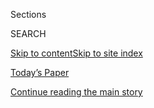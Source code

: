 <div id="app">

<div>

<div class="NYTAppHideMasthead css-zz1s19 e1suatyy0">

<div class="section css-ui9rw0 e1suatyy2">

<div class="css-11hrj97 er09x8g0">

<div class="css-6n7j50">

</div>

<span class="css-1dv1kvn">Sections</span>

<div class="css-10488qs">

<span class="css-1dv1kvn">SEARCH</span>

</div>

[Skip to content](#site-content)[Skip to site
index](#site-index)

</div>

<div class="css-10698na e1huz5gh0">

</div>

</div>

<div id="masthead-bar-one" class="section hasLinks css-15hmgas e1csuq9d3">

<div class="css-uqyvli e1csuq9d0">

</div>

<div class="css-1uqjmks e1csuq9d1">

</div>

<div class="css-9e9ivx">

[](https://myaccount.nytimes3xbfgragh.onion/auth/login?response_type=cookie&client_id=vi)

</div>

<div class="css-1bvtpon e1csuq9d2">

[Today’s Paper](https://www.nytimes3xbfgragh.onion/section/todayspaper)

</div>

</div>

</div>

</div>

<div data-aria-hidden="false">

<div id="site-content" data-role="main">

<div class="css-1ffjgkm">

</div>

<div id="top-wrapper" class="css-15p45cc eaca97t0" type="top">

<div id="top-slug" class="css-19x0jxb eaca97t1" hidden="">

Advertisement

</div>

[Continue reading the main
story](#after-top)

<div class="ad top-wrapper" style="text-align:center;height:100%;display:block;min-height:90px">

<div id="top" class="place-ad" data-position="top" data-size-key="top">

</div>

</div>

<div id="after-top">

</div>

</div>

<div id="collection-the-71518-issue" class="section css-15h4p1b e9abtgs0">

<div class="css-1j21atc e1svk9qx1">

<div class="css-fmiefx e1svk9qx2">

<div class="css-1hk7r2m eu54l5x0">

<div id="sponsor-wrapper" class="css-7a1pgi eaca97t0" type="sponsor" hidden="">

<div id="sponsor-slug" class="css-1l4mleb eaca97t1" hidden="">

Supported by

</div>

[Continue reading the main
story](#after-sponsor)

<div id="sponsor" class="ad sponsor-wrapper" style="text-align:left;height:100%;display:block">

</div>

<div id="after-sponsor">

</div>

</div>

</div>

### <span class="css-15smmd5 ezz4tcd1">[Magazine](/section/magazine)</span>

</div>

<div class="css-nfcc9b e1svk9qx3">

<div class="css-vl9dhg e1svk9qx5">

<div class="css-1nrhkj6 e1svk9qx6">

# The 7.15.18 Issue

<div class="follow-button-placeholder" data-collection-id="">

</div>

</div>

</div>

</div>

</div>

<div class="css-4svvz1 ekkqrpp0">

<div id="collection-highlights-container" class="section css-18l1u7x e46isfb1">

<div class="template-1 css-gfgt40 ekkqrpp1">

## Highlights

1.  ![<span class="css-13wzayb e1oaj3zl2"><span class="css-1dv1kvn">Credit</span>Adam
    Ferguson for The New York
    Times</span>](https://static01.graylady3jvrrxbe.onion/images/2018/07/15/magazine/15mag-hostages-image1-alpha/15mag-hostages-image1-alpha-jumbo-v3.jpg)
    
    <div class="css-gjijuv">
    
    ### Feature
    
    ## [Her Husband Was a Princeton Graduate Student. Then He Was Taken Prisoner in Iran.](/2018/07/10/magazine/american-civilian-hostages-in-iran.html)
    
    Hua Qu is fighting to save her husband — one of at least seven U.S.
    captives in the Islamic Republic being used as pawns in a nearly
    40-year secret history of hostage
    taking.
    
    <span class="css-1oaezp0"></span><span class="css-1q6w006 e4e4i5l3"></span><span class="css-9voj2j">By
    <span class="css-1baulvz last-byline" itemprop="name">Laura
    Secor</span></span>
    
    </div>

2.  ![<span class="css-1samh1w e1oaj3zl2"><span class="css-1dv1kvn">Credit</span>Benjamin
    Lowy for The New York
    Times</span>](https://static01.graylady3jvrrxbe.onion/images/2018/07/15/magazine/15mag-Avenatti-slide-D5OW/15mag-Avenatti-slide-D5OW-videoLarge.png)
    
    <div class="css-10wtrbd">
    
    ### Feature
    
    ## [The Fast and Furious Michael Avenatti](/2018/07/10/magazine/michael-avenatti-stormy-daniels-donald-trump-media.html)
    
    In representing the porn star Stormy Daniels, the lawyer thinks he
    can bring down a president — one cable-news appearance at a
    time.
    
    <span class="css-1oaezp0"></span><span class="css-1q6w006 e4e4i5l3"></span><span class="css-9voj2j">By
    <span class="css-1baulvz last-byline" itemprop="name">Matthew
    Shaer</span></span>
    
    </div>

3.  ![<span class="css-1samh1w e1oaj3zl2"><span class="css-1dv1kvn">Credit</span>John
    Chiara/Yossi Milo
    Gallery</span>](https://static01.graylady3jvrrxbe.onion/images/2018/07/15/magazine/15mag-NYCBuildings-slide-3BGB/15mag-NYCBuildings-slide-3BGB-videoLarge-v3.png)
    
    <div class="css-10wtrbd">
    
    ## [John Chiara’s Uncanny City](/interactive/2018/07/12/magazine/john-chiara-uncanny-city-photography.html)
    
    New York has rarely looked as grand and otherworldly as it does in
    these
    photographs.
    
    <span class="css-1oaezp0"></span>
    
    </div>

4.  ![<span class="css-1samh1w e1oaj3zl2"><span class="css-1dv1kvn">Credit</span>Photo
    illustration by Linda Huang. Source photograph by Shana Novak/Getty
    Images.</span>](https://static01.graylady3jvrrxbe.onion/images/2018/07/15/magazine/15mag-firstwords-image1/15mag-firstwords-image1-videoLarge.png)
    
    <div class="css-10wtrbd">
    
    ### First Words
    
    ## [Americans Think ‘Corruption’ Is Everywhere. Is That Why We Vote for It?](/2018/07/10/magazine/americans-think-corruption-is-everywhere-is-that-why-we-vote-for-it.html)
    
    Once you believe all politicians are crooks, it’s a lot easier to
    embrace the crook who says he’s on your
    side.
    
    <span class="css-1oaezp0"></span><span class="css-1q6w006 e4e4i5l3"></span><span class="css-9voj2j">By
    <span class="css-1baulvz last-byline" itemprop="name">Charles
    Homans</span></span>
    
    </div>

</div>

<div class="css-1xdhyk6 e46isfb0">

<div class="css-zk12ih ef6si7p0">

1.  ### On Technology
    
    ![<span class="css-2s0ord e1oaj3zl2"><span class="css-1dv1kvn">Credit</span>Illustration
    by Jon
    Han</span>](https://static01.graylady3jvrrxbe.onion/images/2018/07/15/magazine/15mag-ontech-image1/15mag-ontech-image1-videoLarge-v3.png)
    
    <div class="css-10wtrbd">
    
    ## [Have the Tech Giants Grown Too Powerful? That’s an Easy One](/2018/07/11/magazine/facebook-google-uber-tech-giants-power.html)
    
    Tech companies have changed the world by building answers to obvious
    questions — but now the obvious, pressing questions are about
    them.
    
    <span class="css-me3p27"></span><span class="css-1q6w006 e4e4i5l3"></span><span class="css-9voj2j">By
    <span class="css-1baulvz last-byline" itemprop="name">John
    Herrman</span></span>
    
    </div>

2.  ### The Ethicist
    
    ![<span class="css-2s0ord e1oaj3zl2"><span class="css-1dv1kvn">Credit</span>Tomi
    Um</span>](https://static01.graylady3jvrrxbe.onion/images/2018/07/15/magazine/15Mag-Ethicist/15Mag-Ethicist-videoLarge.png)
    
    <div class="css-10wtrbd">
    
    ## [Should I Tell My Siblings About Mom’s Affair?](/2018/07/10/magazine/should-i-tell-my-siblings-about-moms-affair.html)
    
    The magazine’s Ethicist columnist on sharing a parent’s secret with
    other family members and upholding the values of a liberal
    education.
    
    <span class="css-me3p27"></span><span class="css-1q6w006 e4e4i5l3"></span><span class="css-9voj2j">By
    <span class="css-1baulvz last-byline" itemprop="name">Kwame Anthony
    Appiah</span></span>
    
    </div>

3.  ### Letter of Recommendation
    
    ![<span class="css-2s0ord e1oaj3zl2"><span class="css-1dv1kvn">Credit</span>Illustration
    by Amber
    Vittoria</span>](https://static01.graylady3jvrrxbe.onion/images/2018/07/15/magazine/15LOR/15LOR-videoLarge.jpg)
    
    <div class="css-10wtrbd">
    
    ## [Letter of Recommendation: Mess](/2018/07/11/magazine/letter-of-recommendation-mess.html)
    
    The case for being a
    slob.
    
    <span class="css-me3p27"></span><span class="css-1q6w006 e4e4i5l3"></span><span class="css-9voj2j">By
    <span class="css-1baulvz last-byline" itemprop="name">Helen
    Holmes</span></span>
    
    </div>

4.  ### Diagnosis
    
    ![<span class="css-2s0ord e1oaj3zl2"><span class="css-1dv1kvn">Credit</span>Illustration
    by Andreas
    Samuelsson</span>](https://static01.graylady3jvrrxbe.onion/images/2018/07/15/magazine/15mag-diagnosis-image1/15mag-diagnosis-image1-videoLarge.png)
    
    <div class="css-10wtrbd">
    
    ## [The Young Woman Was a Healthy and Avid Runner. Now She Could Barely Walk. Why?](/2018/07/11/magazine/the-young-woman-was-a-healthy-and-avid-runner-now-she-could-barely-walk-why.html)
    
    She fractured her foot and it healed, but the pain just kept getting
    worse.
    
    <span class="css-me3p27"></span><span class="css-1q6w006 e4e4i5l3"></span><span class="css-9voj2j">By
    <span class="css-1baulvz last-byline" itemprop="name">Lisa Sanders,
    M.d.</span></span>
    
    </div>

5.  ### Eat
    
    ![<span class="css-2s0ord e1oaj3zl2"><span class="css-1dv1kvn">Credit</span>Gentl
    and Hyers for The New York Times. Food stylist: Maggie Ruggiero.
    Prop stylist: Pamela Duncan
    Silver.</span>](https://static01.graylady3jvrrxbe.onion/images/2018/07/15/magazine/15mag-Eat-image2/15mag-Eat-image2-videoLarge.jpg)
    
    <div class="css-10wtrbd">
    
    ## [Not Your Supermarket’s Taramasalata](/2018/07/10/magazine/not-your-supermarkets-taramasalata.html)
    
    Making the Greek cod-roe dip from scratch greatly improves on the
    pinkish one found at the
    store.
    
    <span class="css-me3p27"></span><span class="css-1q6w006 e4e4i5l3"></span><span class="css-9voj2j">By
    <span class="css-1baulvz last-byline" itemprop="name">Gabrielle
    Hamilton</span></span>
    
    </div>

</div>

</div>

<div class="css-1xdhyk6 e46isfb0">

<div class="css-zk12ih ef6si7p0">

1.  ### New Sentences
    
    ![<span class="css-2s0ord e1oaj3zl2"><span class="css-1dv1kvn">Credit</span></span>](https://static01.graylady3jvrrxbe.onion/images/2018/07/15/magazine/15mag-sentences1/15mag-sentences1-videoLarge.jpg)
    
    <div class="css-10wtrbd">
    
    ## [New Sentences: From Drake’s ‘Survival’](/2018/07/11/magazine/new-sentences-from-drakes-survival.html)
    
    Redesigning Mount Rushmore has become a modern parlor game. Drake’s
    approach has a curious logic to
    it.
    
    <span class="css-me3p27"></span><span class="css-1q6w006 e4e4i5l3"></span><span class="css-9voj2j">By
    <span class="css-1baulvz last-byline" itemprop="name">Sam
    Anderson</span></span>
    
    </div>

2.  ### Tip
    
    ![<span class="css-2s0ord e1oaj3zl2"><span class="css-1dv1kvn">Credit</span>Illustration
    by
    Radio</span>](https://static01.graylady3jvrrxbe.onion/images/2018/07/15/magazine/15Tip/15Tip-mediumThreeByTwo440.jpg)
    
    <div class="css-10wtrbd">
    
    ## [How to Swan-Dive](/2018/07/11/magazine/how-to-swan-dive.html)
    
    The worst thing you can do is panic and lift your face
    up.
    
    <span class="css-me3p27"></span><span class="css-1q6w006 e4e4i5l3"></span><span class="css-9voj2j">By
    <span class="css-1baulvz last-byline" itemprop="name">Malia
    Wollan</span></span>
    
    </div>

3.  ### Judge John Hodgman
    
    ![<span class="css-2s0ord e1oaj3zl2"><span class="css-1dv1kvn">Credit</span>Kyle
    Hilton</span>](https://static01.graylady3jvrrxbe.onion/images/2018/04/08/magazine/mag-hodgman-image/08mag-hodgman-videoLarge.png)
    
    <div class="css-10wtrbd">
    
    ## [Judge John Hodgman on Putting Pants in the Freezer](/2018/07/17/magazine/judge-john-hodgman-on-putting-pants-in-the-freezer.html)
    
    Is it better than the washing
    machine?
    
    <span class="css-me3p27"></span><span class="css-1q6w006 e4e4i5l3"></span><span class="css-9voj2j">By
    <span class="css-1baulvz last-byline" itemprop="name">Judge John
    Hodgman</span></span>
    
    </div>

4.  ### Talk
    
    ![<span class="css-2s0ord e1oaj3zl2"><span class="css-1dv1kvn">Credit</span>Michelle
    Gibson for The New York
    Times</span>](https://static01.graylady3jvrrxbe.onion/images/2018/07/15/magazine/15mag-Talk-image1/15mag-Talk-image1-videoLarge.jpg)
    
    <div class="css-10wtrbd">
    
    ## [Daveed Diggs Wants to Talk About Gentrifiers](/2018/07/11/magazine/daveed-diggs-wants-to-talk-about-gentrifiers.html)
    
    The actor on ownership, policing and his transition from theater to
    TV.
    
    <span class="css-me3p27"></span><span class="css-1q6w006 e4e4i5l3"></span><span class="css-9voj2j">Interview
    by <span class="css-1baulvz last-byline" itemprop="name">Dan
    Amira</span></span>
    
    </div>

5.  ### Issue 7.15.18
    
    ![<span class="css-2s0ord e1oaj3zl2"><span class="css-1dv1kvn">Credit</span>Adam
    Ferguson for The New York
    Times.</span>](https://static01.graylady3jvrrxbe.onion/images/2018/04/27/magazine/mag-btc-Hostages-copy/mag-btc-Hostages-copy-videoLarge-v5.jpg)
    
    <div class="css-10wtrbd">
    
    ## [Behind the Cover: The Hostage Crisis](/2018/07/11/magazine/behind-the-cover-the-hostage-crisis.html)
    
    A new video series goes inside the process for creating the covers
    of The New York Times Magazine.
    
    <span class="css-me3p27"></span>
    
    </div>

</div>

</div>

</div>

<div id="mid1-wrapper" class="css-1mn4oms eaca97t0" type="rank">

<div id="mid1-slug" class="css-1tag3rd eaca97t1">

Advertisement

</div>

[Continue reading the main
story](#after-mid1)

<div id="mid1" class="ad mid1-wrapper" style="text-align:center;height:100%;display:block">

</div>

<div id="after-mid1">

</div>

</div>

</div>

<div class="css-185go5a e1o5byef0">

<div class="css-15cbhtu">

  - [Latest](#stream-panel)
  - <span class="css-6n7j50">Search</span>
    <div class="control">
    <div class="label-container css-1dv1kvn">
    Search
    </div>
    <div class="css-wm4t3d">
    **<span id="clear-search-input" class="css-1dv1kvn">Clear this text
    input</span>
    </div>
    </div>
    <span class="css-1iovbfw"></span>

<div id="stream-panel" class="section css-8msx5b e1jz0cab1">

<div class="css-13mho3u">

1.  
    
    <div class="css-1cp3ece">
    
    <div class="css-1l4spti">
    
    [](/2018/07/17/magazine/poem-love-elegy-with-busboy.html)
    
    <div class="css-79elbk">
    
    ![](https://static01.graylady3jvrrxbe.onion/images/2018/07/15/magazine/15mag-poem-image1/15mag-poem-image1-thumbWide.png?quality=75&auto=webp&disable=upscale)
    
    </div>
    
    ### <span class="css-m70j1g">Poem</span>
    
    ## Poem: Love Elegy with Busboy
    
    Selected by Rita Dove.
    
    <div class="css-1m9admi ea5icrr0">
    
    By <span class="css-1n7hynb">Nathan Mcclain</span>
    
    </div>
    
    </div>
    
    <div class="css-1xu41bz e1xfvim33">
    
    </div>
    
    </div>

</div>

<div class="css-g6hk37 supplemental">

<div id="mid2-wrapper" class="css-10wkyv7 eaca97t0" type="lede">

<div id="mid2-slug" class="css-1tag3rd eaca97t1">

Advertisement

</div>

[Continue reading the main
story](#after-mid2)

<div id="mid2" class="ad mid2-wrapper" style="text-align:center;height:100%;display:block;min-height:250px">

</div>

<div id="after-mid2">

</div>

</div>

<div id="mktg-wrapper" class="css-oxle51 eaca97t0" type="mktg">

<div id="mktg-slug" class="css-1tag3rd eaca97t1">

Advertisement

</div>

[Continue reading the main
story](#after-mktg)

<div id="mktg" class="ad mktg-wrapper" style="text-align:center;height:100%;display:block">

</div>

<div id="after-mktg">

</div>

</div>

</div>

</div>

</div>

</div>

</div>

</div>

## Site Index

<div>

</div>

## Site Information Navigation

  - [© <span>2020</span> <span>The New York Times
    Company</span>](https://help.nytimes3xbfgragh.onion/hc/en-us/articles/115014792127-Copyright-notice)

<!-- end list -->

  - [NYTCo](https://www.nytco.com/)
  - [Contact
    Us](https://help.nytimes3xbfgragh.onion/hc/en-us/articles/115015385887-Contact-Us)
  - [Work with us](https://www.nytco.com/careers/)
  - [Advertise](https://nytmediakit.com/)
  - [T Brand Studio](http://www.tbrandstudio.com/)
  - [Your Ad
    Choices](https://www.nytimes3xbfgragh.onion/privacy/cookie-policy#how-do-i-manage-trackers)
  - [Privacy](https://www.nytimes3xbfgragh.onion/privacy)
  - [Terms of
    Service](https://help.nytimes3xbfgragh.onion/hc/en-us/articles/115014893428-Terms-of-service)
  - [Terms of
    Sale](https://help.nytimes3xbfgragh.onion/hc/en-us/articles/115014893968-Terms-of-sale)
  - [Site
    Map](https://spiderbites.nytimes3xbfgragh.onion)
  - [Help](https://help.nytimes3xbfgragh.onion/hc/en-us)
  - [Subscriptions](https://www.nytimes3xbfgragh.onion/subscription?campaignId=37WXW)

</div>

</div>
